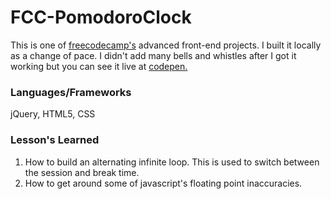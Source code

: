 # FCC-PomodoroClock
This is one of [freecodecamp's](https://www.freecodecamp.com/challenges/build-a-pomodoro-clock) advanced front-end projects. 
I built it locally as a change of pace.
I didn't add many bells and whistles after I got it working but you can see it live at [codepen.](http://codepen.io/jjspetz/full/WpWxov/)

### Languages/Frameworks
jQuery, HTML5, CSS

### Lesson's Learned
1. How to build an alternating infinite loop. This is used to switch between the session and break time.
2. How to get around some of javascript's floating point inaccuracies.
